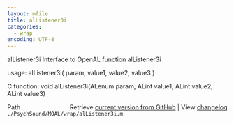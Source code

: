 ```yaml
---
layout: mfile
title: alListener3i
categories:
  - wrap
encoding: UTF-8
---
```


alListener3i  Interface to OpenAL function alListener3i  

usage:  alListener3i( param, value1, value2, value3 )  

C function:  void alListener3i(ALenum param, ALint value1, ALint value2, ALint value3)  


<div class="code_header" style="text-align:right;">
  <span style="float:left;">Path&nbsp;&nbsp;</span> <span class="counter">Retrieve <a href=
  "https://raw.github.com/Psychtoolbox-3/Psychtoolbox-3/beta/./PsychSound/MOAL/wrap/alListener3i.m">current version from GitHub</a> | View <a href=
  "https://github.com/Psychtoolbox-3/Psychtoolbox-3/commits/beta/./PsychSound/MOAL/wrap/alListener3i.m">changelog</a></span>
</div>
<div class="code">
  <code>./PsychSound/MOAL/wrap/alListener3i.m</code>
</div>
